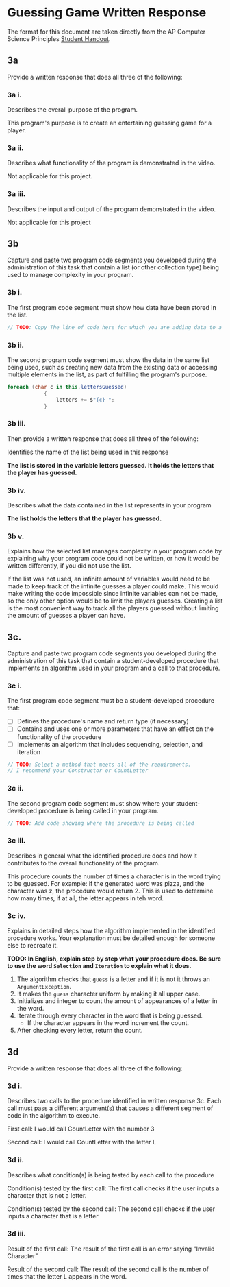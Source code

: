 # Guessing Game Written Response

The format for this document are taken directly from the AP Computer Science
Principles [Student Handout](../support/ap-csp-student-task-directions.pdf).

## 3a

Provide a written response that does all three of the following:

### 3a i.

Describes the overall purpose of the program.

This program's purpose is to create an entertaining guessing game for a player.

### 3a ii.

Describes what functionality of the program is demonstrated in the video.

Not applicable for this project.

### 3a iii.

Describes the input and output of the program demonstrated in the video.

Not applicable for this project

## 3b

Capture and paste two program code segments you developed during the
administration of this task that contain a list (or other collection type) being
used to manage complexity in your program.

### 3b i.

The first program code segment must show how data have been stored in the list.

```csharp
// TODO: Copy The line of code here for which you are adding data to a list
```

### 3b ii.

The second program code segment must show the data in the same list being used,
such as creating new data from the existing data or accessing multiple elements
in the list, as part of fulfilling the program's purpose.

```csharp
foreach (char c in this.lettersGuessed)
            {
                letters += $"{c} ";
            }
```

### 3b iii.

Then provide a written response that does all three of the following:

Identifies the name of the list being used in this response

**The list is stored in the variable letters guessed. It holds the letters that the player has guessed.**

### 3b iv.

Describes what the data contained in the list represents in your program

**The list holds the letters that the player has guessed.**

### 3b v.

Explains how the selected list manages complexity in your program code by
explaining why your program code could not be written, or how it would be
written differently, if you did not use the list.

If the list was not used, an infinite amount of variables would need to be made to keep track of the infinite guesses a player could make. This would make writing the code impossible since infinite variables can not be made, so the only other option would be to limit the players guesses. Creating a list is the most convenient way to track all the players guessed without limiting the amount of guesses a player can have.

## 3c.

Capture and paste two program code segments you developed during the
administration of this task that contain a student-developed procedure that
implements an algorithm used in your program and a call to that procedure.

### 3c i.

The first program code segment must be a student-developed procedure that:

- [ ] Defines the procedure's name and return type (if necessary)
- [ ] Contains and uses one or more parameters that have an effect on the functionality of the procedure
- [ ] Implements an algorithm that includes sequencing, selection, and iteration

```csharp
// TODO: Select a method that meets all of the requirements.
// I recommend your Constructor or CountLetter
```

### 3c ii.

The second program code segment must show where your student-developed procedure is being called in your program.

```csharp
// TODO: Add code showing where the procedure is being called
```

### 3c iii.

Describes in general what the identified procedure does and how it contributes to the overall functionality of the program.

This procedure counts the number of times a character is in the word trying to be guessed. For example: if the generated word was pizza, and the character was z, the procedure would return 2. This is used to determine how many times, if at all, the letter appears in teh word. 


### 3c iv.

Explains in detailed steps how the algorithm implemented in the identified procedure works. Your explanation must be detailed enough for someone else to recreate it.

**TODO: In English, explain step by step what your procedure does. Be sure to use the word `Selection` and `Iteration` to explain what it does.**

1. The algorithm checks that `guess` is a letter and if it is not it throws an `ArgumentException`.
2. It makes the `guess` character uniform by making it all upper case.
3. Initializes and integer to count the amount of appearances of a letter in the word.
4. Iterate through every character in the word that is being guessed.
    * If the character appears in the word increment the count.
5. After checking every letter, return the count. 


## 3d

Provide a written response that does all three of the following:

### 3d i.

Describes two calls to the procedure identified in written response 3c. Each call must pass a different argument(s) that causes a different segment of code in the algorithm to execute.

First call: I would call CountLetter with the number 3

Second call: I would call CountLetter with the letter L

### 3d ii.

Describes what condition(s) is being tested by each call to the procedure

Condition(s) tested by the first call: The first call checks if the user inputs a character that is not a letter. 
 

Condition(s) tested by the second call: The second call checks if the user inputs a character that is a letter


### 3d iii.

Result of the first call: The result of the first call is an error saying "Invalid Character"


Result of the second call: The result of the second call is the number of times that the letter L appears in the word. 
